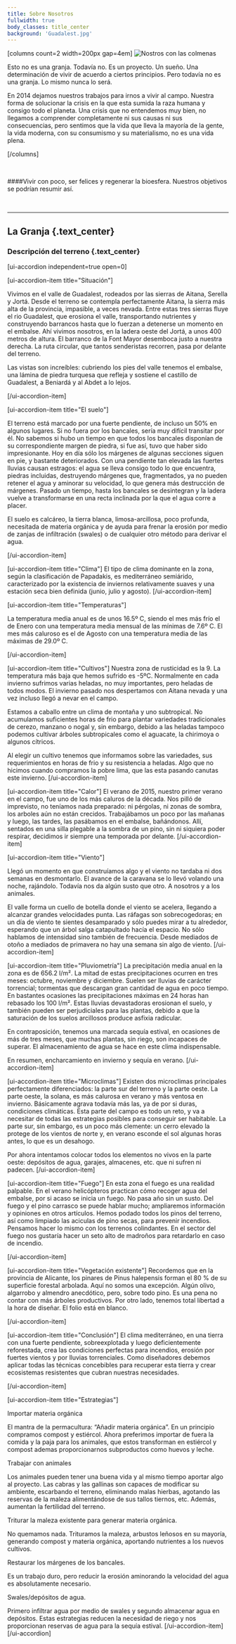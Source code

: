 ```yaml
---
title: Sobre Nosotros
fullwidth: true
body_classes: title_center
background: 'Guadalest.jpg'
---
```



[columns count=2 width=200px gap=4em]
![Nostros con las colmenas](/images/nosotros/los_dos_con_las_colmenas.jpg)

Esto no es una granja. Todavía no. Es un proyecto. Un sueño. Una determinación
de vivir de acuerdo a ciertos principios. Pero todavía no es una granja. Lo
mismo nunca lo será.

En 2014 dejamos nuestros trabajos para irnos a vivir al campo. Nuestra forma de
solucionar la crisis en la que esta sumida la raza humana y consigo todo el
planeta. Una crisis que no entendemos muy bien, no llegamos a comprender
completamente ni sus causas ni sus consecuencias, pero sentimos que la vida que
lleva la mayoría de la gente, la vida moderna, con su consumismo y su
materialismo, no es una vida plena.

[/columns]

<br>

####Vivir con poco, ser felices y regenerar la bioesfera. Nuestros objetivos se podrían resumir así.

<br>




---


## La Granja {.text_center}
### Descripción del terreno {.text_center}




[ui-accordion independent=true open=0]

[ui-accordion-item title="Situación"]

Vivimos en el valle de Guadalest, rodeados por las sierras de Aitana, Serella y
Jortá. Desde el terreno se contempla perfectamente Aitana, la sierra más alta de
la provincia, impasible, a veces nevada. Entre estas tres sierras fluye el rio
Guadalest, que erosiona el valle, transportando nutrientes y construyendo
barrancos hasta que lo fuerzan a detenerse un momento en el embalse. Ahí vivimos
nosotros, en la ladera oeste del Jortá, a unos 400 metros de altura. El barranco
de la Font Mayor desemboca justo a nuestra derecha. La ruta circular, que tantos
senderistas recorren, pasa por delante del terreno.

Las vistas son increíbles: cubriendo los pies del valle tenemos el embalse, una
lámina de piedra turquesa que refleja y sostiene el castillo de Guadalest, a
Beniardá y al Abdet a lo lejos.

[/ui-accordion-item]

[ui-accordion-item title="El suelo"]

El terreno está marcado por una fuerte pendiente, de incluso un 50% en algunos
lugares. Si no fuera por los bancales, sería muy difícil transitar por él. No
sabemos si hubo un tiempo en que todos los bancales disponían de su
correspondiente margen de piedra, si fue así, tuvo que haber sido
impresionante. Hoy en día sólo los márgenes de algunas secciones siguen en pie,
y bastante deteriorados. Con una pendiente tan elevada las fuertes lluvias
causan estragos: el agua se lleva consigo todo lo que encuentra, piedras
incluidas, destruyendo márgenes que, fragmentados, ya no pueden retener el agua
y aminorar su velocidad, lo que genera más destrucción de márgenes. Pasado un
tiempo, hasta los bancales se desintegran y la ladera vuelve a transformarse en
una recta inclinada por la que el agua corre a placer.


El suelo es calcáreo, la tierra blanca, limosa-arcillosa, poco profunda,
necesitada de materia orgánica y de ayuda para frenar la erosión por medio de
zanjas de infiltración (swales) o de cualquier otro método para derivar el agua.

[/ui-accordion-item]

[ui-accordion-item title="Clima"]
El tipo de clima dominante en la zona, según la clasificación de Papadakis, es
mediterráneo semiárido, caracterizado por la existencia de inviernos
relativamente suaves y una estación seca bien definida (junio, julio y agosto).
[/ui-accordion-item]

[ui-accordion-item title="Temperaturas"]

La temperatura media anual es de unos 16.5º C, siendo el mes más frío el de
Enero con una temperatura media mensual de las mínimas de 7.6º C. El mes más
caluroso es el de Agosto con una temperatura media de las máximas de 29.0º C.

[/ui-accordion-item]

[ui-accordion-item title="Cultivos"]
Nuestra zona de rusticidad es la 9. La temperatura más baja que hemos sufrido es
-5ºC. Normalmente en cada invierno sufrimos varias heladas, no muy importantes,
pero heladas de todos modos. El invierno pasado nos despertamos con Aitana
nevada y una vez incluso llegó a nevar en el campo.


Estamos a caballo entre un clima de montaña y uno subtropical. No acumulamos
suficientes horas de frio para plantar variedades tradicionales de cerezo,
manzano o nogal y, sin embargo, debido a las heladas tampoco podemos cultivar
árboles subtropicales como el aguacate, la chirimoya o algunos cítricos.


Al elegir un cultivo tenemos que informamos sobre las variedades, sus
requerimientos en horas de frio y su resistencia a heladas. Algo que no hicimos
cuando compramos la pobre lima, que las esta pasando canutas este invierno.
[/ui-accordion-item]

[ui-accordion-item title="Calor"]
El verano de 2015, nuestro primer verano en el campo, fue uno de los más caluros
de la década. Nos pilló de imprevisto, no teníamos nada preparado: ni pérgolas,
ni zonas de sombra, los arboles aún no están crecidos. Trabajábamos un poco por
las mañanas y luego, las tardes, las pasábamos en el embalse, bañándonos. Allí,
sentados en una silla plegable a la sombra de un pino, sin ni siquiera poder
respirar, decidimos ir siempre una temporada por delante. 
[/ui-accordion-item]


[ui-accordion-item title="Viento"]




Llegó un momento en que construíamos algo y el viento no tardaba ni dos semanas
en desmontarlo. El avance de la caravana se lo llevó volando una noche,
rajándolo. Todavía nos da algún susto que otro. A nosotros y a los animales.


El valle forma un cuello de botella donde el viento se acelera, llegando a
alcanzar grandes velocidades punta. Las ráfagas son sobrecogedoras; en un día de
viento te sientes desamparado y sólo puedes mirar a tu alrededor, esperando que
un árbol salga catapultado hacía el espacio. No sólo hablamos de intensidad sino
también de frecuencia. Desde mediados de otoño a mediados de primavera no hay
una semana sin algo de viento.
[/ui-accordion-item]

[ui-accordion-item title="Pluviometría"]
La precipitación media anual en la zona es de 656.2 l/m². La mitad de estas
precipitaciones ocurren en tres meses: octubre, noviembre y diciembre. Suelen
ser lluvias de carácter torrencial; tormentas que descargan gran cantidad de
agua en poco tiempo. En bastantes ocasiones las precipitaciones máximas en 24
horas han rebasado los 100 l/m². Estas lluvias devastadoras erosionan el suelo,
y también pueden ser perjudiciales para las plantas, debido a que la saturación
de los suelos arcillosos produce asfixia radicular.


En contraposición, tenemos una marcada sequía estival, en ocasiones de más de
tres meses, que muchas plantas, sin riego, son incapaces de superar. El
almacenamiento de agua se hace en este clima indispensable.


En resumen, encharcamiento en invierno y sequía en verano.
[/ui-accordion-item]

[ui-accordion-item title="Microclimas"]
Existen dos microclimas principales perfectamente diferenciados: la parte sur
del terreno y la parte oeste. La parte oeste, la solana, es más calurosa en
verano y más ventosa en invierno. Básicamente agrava todavía más las, ya de por
si duras, condiciones climáticas. Esta parte del campo es todo un reto, y va a
necesitar de todas las estrategias posibles para conseguir ser habitable. La
parte sur, sin embargo, es un poco más clemente: un cerro elevado la protege de
los vientos de norte y, en verano esconde el sol algunas horas antes, lo que es
un desahogo.


Por ahora intentamos colocar todos los elementos no vivos en la parte oeste:
depósitos de agua, garajes, almacenes, etc. que ni sufren ni padecen.
[/ui-accordion-item]

[ui-accordion-item title="Fuego"]
En esta zona el fuego es una realidad palpable. En el verano helicópteros
practican cómo recoger agua del embalse, por si acaso se inicia un fuego. No
pasa año sin un susto. Del fuego y el pino carrasco se puede hablar mucho;
ampliaremos información y opiniones en otros artículos. Hemos podado todos los
pinos del terreno, así como limpiado las aciculas de pino secas, para prevenir
incendios. Pensamos hacer lo mismo con los terrenos colindantes. En el sector
del fuego nos gustaría hacer un seto alto de madroños para retardarlo en caso de
incendio.

[/ui-accordion-item]




[ui-accordion-item title="Vegetación existente"]
Recordemos que en la provincia de Alicante, los pinares de Pinus halepensis
forman el 80 % de su superficie forestal arbolada. Aquí no somos una
excepción. Algún olivo, algarrobo y almendro anecdótico, pero, sobre todo
pino. Es una pena no contar con más árboles productivos. Por otro lado, tenemos
total libertad a la hora de diseñar. El folio está en blanco.

[/ui-accordion-item]




[ui-accordion-item title="Conclusión"]
El clima mediterráneo, en una tierra con una fuerte pendiente, sobreexplotada y
luego deficientemente reforestada, crea las condiciones perfectas para
incendios, erosión por fuertes vientos y por lluvias torrenciales. Como
diseñadores debemos aplicar todas las técnicas concebibles para recuperar esta
tierra y crear ecosistemas resistentes que cubran nuestras necesidades.

[/ui-accordion-item]




[ui-accordion-item title="Estrategias"]




Importar materia orgánica

El mantra de la permacultura: “Añadir materia orgánica”. En un principio
compramos compost y estiércol. Ahora preferimos importar de fuera la comida y la
paja para los animales, que estos transforman en estiércol y compost ademas
proporcionarnos subproductos como huevos y leche.

Trabajar con animales

Los animales pueden tener una buena vida y al mismo tiempo aportar algo al
proyecto. Las cabras y las gallinas son capaces de modificar su ambiente,
escarbando el terreno, eliminando malas hierbas, agotando las reservas de la
maleza alimentándose de sus tallos tiernos, etc. Además, aumentan la fertilidad
del terreno.

Triturar la maleza existente para generar materia orgánica.

No quemamos nada. Trituramos la maleza, arbustos leñosos en su mayoría,
generando compost y materia orgánica, aportando nutrientes a los nuevos
cultivos.

Restaurar los márgenes de los bancales.

Es un trabajo duro, pero reducir la erosión aminorando la velocidad del agua es
absolutamente necesario.

Swales/depósitos de agua.

Primero infiltrar agua por medio de swales y segundo almacenar agua en
depósitos. Estas estrategias reducen la necesidad de riego y nos proporcionan
reservas de agua para la sequía estival.
[/ui-accordion-item]
[/ui-accordion]
